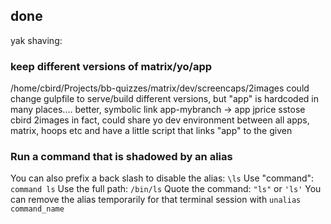 




## done

yak shaving:

### keep different versions of matrix/yo/app

/home/cbird/Projects/bb-quizzes/matrix/dev/screencaps/2images
could change gulpfile to serve/build different versions, but "app" is hardcoded in many places....
better, symbolic link app-mybranch -> app
jprice sstose cbird 2images
in fact, could share yo dev environment between all apps, matrix, hoops etc
and have a little script that links "app" to the given 

### Run a command that is shadowed by an alias

You can also prefix a back slash to disable the alias: `\ls`
Use "command": `command ls`
Use the full path: `/bin/ls`
Quote the command: `"ls"` or `'ls'`
You can remove the alias temporarily for that terminal session with `unalias command_name`
